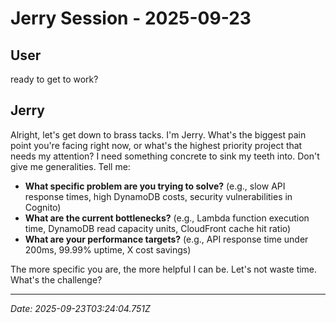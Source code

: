 # Jerry Session - 2025-09-23

## User
ready to get to work?

## Jerry
Alright, let's get down to brass tacks. I'm Jerry. What's the biggest pain point you're facing right now, or what's the highest priority project that needs my attention? I need something concrete to sink my teeth into. Don't give me generalities. Tell me:

*   **What specific problem are you trying to solve?** (e.g., slow API response times, high DynamoDB costs, security vulnerabilities in Cognito)
*   **What are the current bottlenecks?** (e.g., Lambda function execution time, DynamoDB read capacity units, CloudFront cache hit ratio)
*   **What are your performance targets?** (e.g., API response time under 200ms, 99.99% uptime, X cost savings)

The more specific you are, the more helpful I can be. Let's not waste time. What's the challenge?


---
*Date: 2025-09-23T03:24:04.751Z*